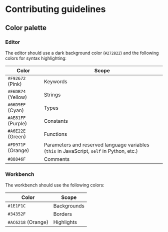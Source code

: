 # Contributing guidelines

## Color palette

### Editor

The editor should use a dark background color (`#272822`) and the following colors for syntax highlighting:

| Color | Scope |
| - | - |
| `#F92672` (Pink) | Keywords |
| `#E6DB74` (Yellow) | Strings |
| `#66D9EF` (Cyan) | Types |
| `#AE81FF` (Purple) | Constants |
| `#A6E22E` (Green) | Functions |
| `#FD971F` (Orange) | Parameters and reserved language variables (`this` in JavaScript, `self` in Python, etc.) |
| `#88846F` | Comments |

### Workbench

The workbench should use the following colors:

| Color | Scope |
| - | - |
| `#1E1F1C` | Backgrounds |
| `#34352F` | Borders |
| `#AC6218` (Orange) | Highlights |
